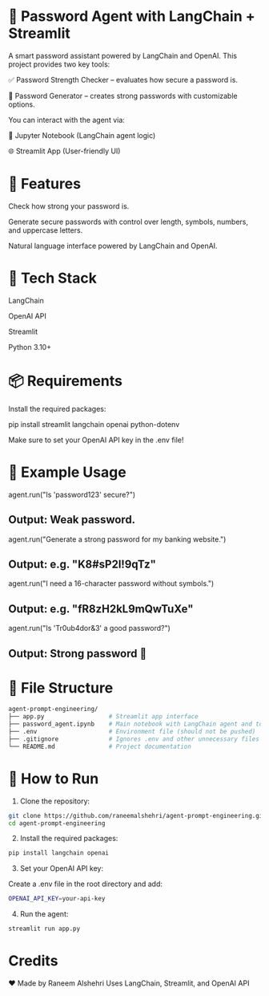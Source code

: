 # 🔐 Password Agent with LangChain + Streamlit

A smart password assistant powered by LangChain and OpenAI. This project provides two key tools:

✅ Password Strength Checker – evaluates how secure a password is.

🔐 Password Generator – creates strong passwords with customizable options.

You can interact with the agent via:

🧠 Jupyter Notebook (LangChain agent logic)

🌐 Streamlit App (User-friendly UI)




# 🚀 Features

Check how strong your password is.

Generate secure passwords with control over length, symbols, numbers, and uppercase letters.

Natural language interface powered by LangChain and OpenAI.

# 🧰 Tech Stack
LangChain

OpenAI API

Streamlit

Python 3.10+


# 📦 Requirements
Install the required packages:

pip install streamlit langchain openai python-dotenv

Make sure to set your OpenAI API key in the .env file!


# 🧪 Example Usage
agent.run("Is 'password123' secure?")
## Output: Weak password.

agent.run("Generate a strong password for my banking website.")
## Output: e.g. "K8#sP2l!9qTz"

agent.run("I need a 16-character password without symbols.")
## Output: e.g. "fR8zH2kL9mQwTuXe"

agent.run("Is 'Tr0ub4dor&3' a good password?")
## Output: Strong password 💪


# 📁 File Structure
```bash
agent-prompt-engineering/
├── app.py                  # Streamlit app interface
├── password_agent.ipynb    # Main notebook with LangChain agent and tools
├── .env                    # Environment file (should not be pushed)
├── .gitignore              # Ignores .env and other unnecessary files
└── README.md               # Project documentation
```


# 📝 How to Run
1. Clone the repository:
```bash
git clone https://github.com/raneemalshehri/agent-prompt-engineering.git
cd agent-prompt-engineering
```
2. Install the required packages:
```bash
pip install langchain openai
```
3. Set your OpenAI API key:

Create a .env file in the root directory and add:
```bash
OPENAI_API_KEY=your-api-key
```
4. Run the agent:
```bash
streamlit run app.py
```

# Credits
 ❤ Made by Raneem Alshehri
Uses LangChain, Streamlit, and OpenAI API

